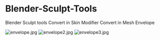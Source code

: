 # Blender-Sculpt-Tools
Blender Sculpt tools
Convert in Skin Modifier
Convert in Mesh Envelope

<img src="https://github.com/anfeo/Blender-Sculpt-Tools/blob/master/envelope.jpg" alt="envelope.jpg">
<img src="https://github.com/anfeo/Blender-Sculpt-Tools/blob/master/envelope2.jpg" alt="envelope2.jpg">
<img src="https://github.com/anfeo/Blender-Sculpt-Tools/blob/master/envelope3.jpg" alt="envelope3.jpg">


